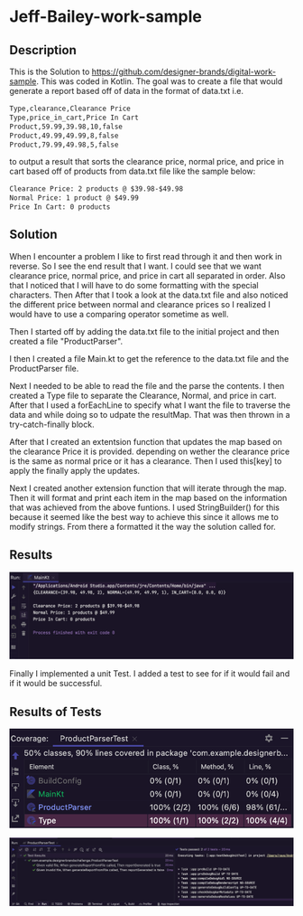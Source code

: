 # Jeff-Bailey-work-sample

## Description
This is the Solution to https://github.com/designer-brands/digital-work-sample. 
This was coded in Kotlin. The goal was to create a file that would generate a report based off of data in the format of data.txt i.e.
```Type,normal,Normal Price  
Type,clearance,Clearance Price
Type,price_in_cart,Price In Cart
Product,59.99,39.98,10,false
Product,49.99,49.99,8,false
Product,79.99,49.98,5,false
```
to output a result that sorts the clearance price, normal price, and price in cart based off of products from data.txt file like the sample below: 

```
Clearance Price: 2 products @ $39.98-$49.98
Normal Price: 1 product @ $49.99
Price In Cart: 0 products
```
## Solution
When I encounter a problem I like to first read through it and then work in reverse. So I see the end result that I want. I could see that we want clearance price, normal price, and price in cart all separated in order. Also that I noticed that I will have to do some formatting with the special characters. Then After that I took a look at the data.txt file and also noticed the different price between normal and clearance prices so I realized I would have to use a comparing operator sometime as well. 

Then I started off by adding the data.txt file to the initial project and then created a file "ProductParser". 

I then I created a file Main.kt to get the reference to the data.txt file and the ProductParser file. 

Next I needed to be able to read the file and the parse the contents. I then created a Type file to separate the Clearance, Normal, and price in cart. After that I used a forEachLine to specify what I want the file to traverse the data and while doing so to udpate the resultMap. That was then thrown in a try-catch-finally block. 

After that I created an extentsion function that updates the map based on the clearance Price it is provided. depending on wether the clearance price is the same as normal price or it has a clearance.  Then I used this[key] to apply the finally apply the updates. 

Next I created another extension function that will iterate through the map. Then it will format and print each item in the map based on the information that was achieved from the above funtions. I used StringBuilder() for this because it seemed like the best way to achieve this since it allows me to modify strings. From there a formatted it the way the solution called for. 
## Results
![terminal results](screenshots/console_results.png)


Finally I implemented a unit Test. I added a test to see for if it would fail and if it would be successful.
## Results of Tests
![test coverage](screenshots/test_coverage.png)

![test results](screenshots/test_results.png)

